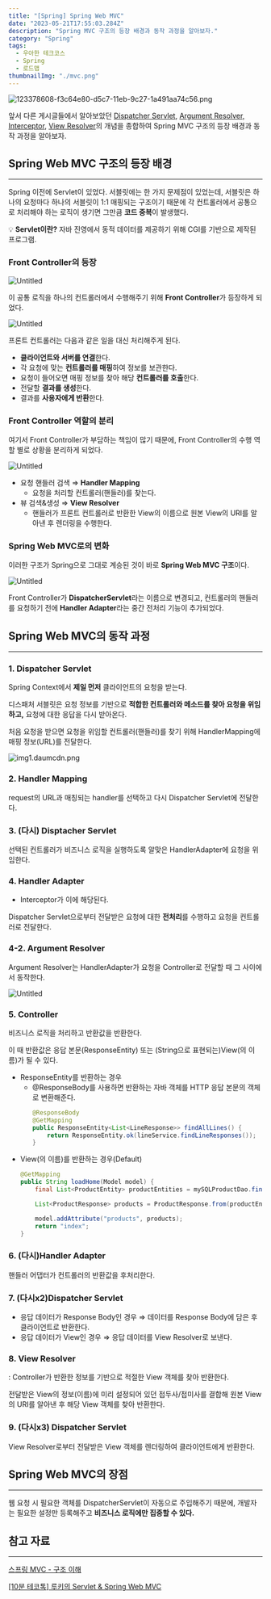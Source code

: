 ```yaml
---
title: "[Spring] Spring Web MVC"
date: "2023-05-21T17:55:03.284Z"
description: "Spring MVC 구조의 등장 배경과 동작 과정을 알아보자."
category: "Spring"
tags:
  - 우아한 테크코스
  - Spring
  - 로드맵
thumbnailImg: "./mvc.png"
---
```


![123378608-f3c64e80-d5c7-11eb-9c27-1a491aa74c56.png](mvc.png)

앞서 다른 게시글들에서 알아보았던 [Dispatcher Servlet](https://amaran-th.github.io/Spring/[Spring]%20Dispatcher%20Servlet/), [Argument Resolver, Interceptor](https://amaran-th.github.io/Spring/[Spring]%20MVC%20Configuration%20%ED%95%99%EC%8A%B5%ED%85%8C%EC%8A%A4%ED%8A%B8/#interceptor%EB%9E%80), [View Resolver](https://amaran-th.github.io/Spring/[Spring]%20View%20Resolver/)의 개념을 종합하여 Spring MVC 구조의 등장 배경과 동작 과정을 알아보자.

## Spring Web MVC 구조의 등장 배경

---

Spring 이전에 Servlet이 있었다. 서블릿에는 한 가지 문제점이 있었는데, 서블릿은 하나의 요청마다 하나의 서블릿이 1:1 매핑되는 구조이기 때문에 각 컨트롤러에서 공통으로 처리해야 하는 로직이 생기면 그만큼 **코드 중복**이 발생했다.

<aside>
💡 <b>Servlet이란?</b>
자바 진영에서 동적 데이터를 제공하기 위해 CGI를 기반으로 제작된 프로그램.

</aside>

### Front Controller의 등장

![Untitled](servlet.png)

이 공통 로직을 하나의 컨트롤러에서 수행해주기 위해 **Front Controller**가 등장하게 되었다.

![Untitled](frontController.png)

프론트 컨트롤러는 다음과 같은 일을 대신 처리해주게 된다.

- **클라이언트와 서버를 연결**한다.
- 각 요청에 맞는 **컨트롤러를 매핑**하여 정보를 보관한다.
- 요청이 들어오면 매핑 정보를 찾아 해당 **컨트롤러를 호출**한다.
- 전달할 **결과를 생성**한다.
- 결과를 **사용자에게 반환**한다.

### Front Controller 역할의 분리

여기서 Front Controller가 부담하는 책임이 많기 때문에, Front Controller의 수행 역할 별로 상황을 분리하게 되었다.

![Untitled](split.png)

- 요청 핸들러 검색 ⇒ **Handler Mapping**
  - 요청을 처리할 컨트롤러(핸들러)를 찾는다.
- 뷰 검색&생성 ⇒ **View Resolver**
  - 핸들러가 프론트 컨트롤러로 반환한 View의 이름으로 원본 View의 URI를 알아낸 후 렌더링을 수행한다.

### Spring Web MVC로의 변화

이러한 구조가 Spring으로 그대로 계승된 것이 바로 **Spring Web MVC 구조**이다.

![Untitled](spring.png)

Front Controller가 **DispatcherServlet**라는 이름으로 변경되고, 컨트롤러의 핸들러를 요청하기 전에 **Handler Adapter**라는 중간 전처리 기능이 추가되었다.

## Spring Web MVC의 동작 과정

---

### 1. Dispatcher Servlet

Spring Context에서 **제일 먼저** 클라이언트의 요청을 받는다.

디스패처 서블릿은 요청 정보를 기반으로 **적합한 컨트롤러와 메소드를 찾아 요청을 위임하고,** 요청에 대한 응답을 다시 받아온다.

처음 요청을 받으면 요청을 위임할 컨트롤러(핸들러)를 찾기 위해 HandlerMapping에 매핑 정보(URL)를 전달한다.

![img1.daumcdn.png](dispatcher.png)

### 2. Handler Mapping

request의 URL과 매칭되는 handler를 선택하고 다시 Dispatcher Servlet에 전달한다.

### 3. (다시) Disptacher Servlet

선택된 컨트롤러가 비즈니스 로직을 실행하도록 알맞은 HandlerAdapter에 요청을 위임한다.

### 4. Handler Adapter

- Interceptor가 이에 해당된다.

Dispatcher Servlet으로부터 전달받은 요청에 대한 **전처리**를 수행하고 요청을 컨트롤러로 전달한다.

### 4-2. Argument Resolver

Argument Resolver는 HandlerAdapter가 요청을 Controller로 전달할 때 그 사이에서 동작한다.

![Untitled](argumentResolver.png)

### 5. Controller

비즈니스 로직을 처리하고 반환값을 반환한다.

이 때 반환값은 응답 본문(ResponseEntity) 또는 (String으로 표현되는)View(의 이름)가 될 수 있다.

- ResponseEntity를 반환하는 경우
  - @ResponseBody를 사용하면 반환하는 자바 객체를 HTTP 응답 본문의 객체로 변환해준다.
    ```java
    @ResponseBody
    @GetMapping
    public ResponseEntity<List<LineResponse>> findAllLines() {
        return ResponseEntity.ok(lineService.findLineResponses());
    }
    ```
- View(의 이름)를 반환하는 경우(Default)
  ```java
  @GetMapping
  public String loadHome(Model model) {
      final List<ProductEntity> productEntities = mySQLProductDao.findAll();

      List<ProductResponse> products = ProductResponse.from(productEntities);

      model.addAttribute("products", products);
      return "index";
  }
  ```

### 6. (다시)Handler Adapter

핸들러 어댑터가 컨트롤러의 반환값을 후처리한다.

### 7. (다시x2)Dispatcher Servlet

- 응답 데이터가 Response Body인 경우 ⇒ 데이터를 Response Body에 담은 후 클라이언트로 반환한다.
- 응답 데이터가 View인 경우 ⇒ 응답 데이터를 View Resolver로 보낸다.

### 8. View Resolver

: Controller가 반환한 정보를 기반으로 적절한 View 객체를 찾아 반환한다.

전달받은 View의 정보(이름)에 미리 설정되어 있던 접두사/접미사를 결합해 원본 View의 URI를 알아낸 후 해당 View 객체를 찾아 반환한다.

### 9. (다시x3) Dispatcher Servlet

View Resolver로부터 전달받은 View 객체를 렌더링하여 클라이언트에게 반환한다.

## Spring Web MVC의 장점

---

웹 요청 시 필요한 객체를 DispatcherServlet이 자동으로 주입해주기 때문에, 개발자는 필요한 설정만 등록해주고 **비즈니스 로직에만 집중할 수 있다.**

## 참고 자료

---

[스프링 MVC - 구조 이해](https://catsbi.oopy.io/f52511f3-1455-4a01-b8b7-f10875895d5b)

[[10분 테코톡] 루키의 Servlet & Spring Web MVC](https://www.youtube.com/watch?v=h0rX720VWCg)
